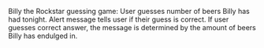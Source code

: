 Billy the Rockstar guessing game:
User guesses number of beers Billy has had tonight.
Alert message tells user if their guess is correct.
If user guesses correct answer, the message is determined by the amount of beers Billy has endulged in.
